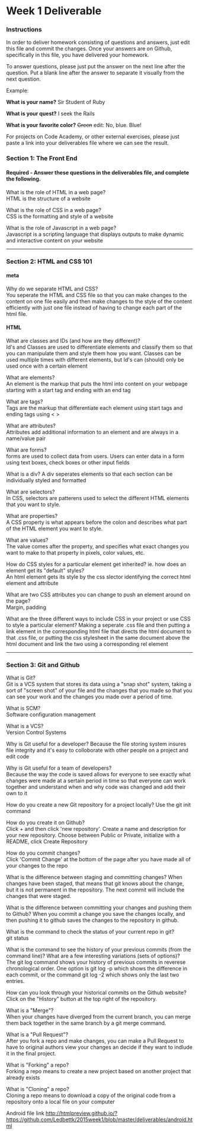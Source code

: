 # Week 1 Deliverable  

### Instructions  

In order to deliver homework consisting of questions and answers, just edit this file and commit the changes.  Once your answers are on Github, specifically in this file, you have delivered your homework.  
  
To answer questions, please just put the answer on the next line after the question.  Put a blank line after the answer to separate it visually from the next question.  

Example:  

**What is your name?**
Sir Student of Ruby

**What is your quest?**
I seek the Rails  

**What is your favorite color?**
~~Green~~ edit:  No, blue.  Blue!  

For projects on Code Academy, or other external exercises, please just paste a link into your deliverables file where we can see the result.  

### Section 1: The Front End
#### Required - Answer these questions in the deliverables file, and complete the following. 

What is the role of HTML in a web page?  
HTML is the structure of a website  

What is the role of CSS in a web page?  
CSS is the formatting and style of a website  

What is the role of Javascript in a web page?  
Javascript is a scripting language that displays outputs to make dynamic and interactive content on your website

---

### Section 2: HTML and CSS 101

#### meta
Why do we separate HTML and CSS?  
You seperate the HTML and CSS file so that you can make changes to the content on one file easily and then make changes to the style of the content efficiently with just one file instead of having to change each part of the html file.  

#### HTML
What are classes and IDs (and how are they different)?  
Id's and Classes are used to differentiate elements and classify them so that you can manipulate them and style them how you want. Classes can be used multiple times with different elements, but Id's can (should) only be used once with a certain element  

What are elements?  
An element is the markup that puts the html into content on your webpage starting with a start tag and ending with an end tag    

What are tags?  
Tags are the markup that differentiate each element using start tags and ending tags using < > 

What are attributes?    
Attributes add additional information to an element and are always in a name/value pair    

What are forms?  
forms are used to collect data from users. Users can enter data in a form using text boxes, check boxes or other input fields  

What is a div? 
A div seperates elements so that each section can be individually styled and formatted

What are selectors?  
In CSS, selectors are patterens used to select the different HTML elements that you want to style.  

What are properties?  
A CSS property is what appears before the colon and describes what part of the HTML element you want to style.  

What are values?  
The value comes after the property, and specifies what exact changes you want to make to that property in pixels, color values, etc.  

How do CSS styles for a particular element get inherited? ie. how does an element get its "default" styles?  
An html element gets its style by the css slector identifying the correct html element and attribute  

What are two CSS attributes you can change to push an element around on the page?  
Margin, padding  

What are the three different ways to include CSS in your project or use CSS to style a particular element? 
Making a seperate .css file and then putting a link element in the corresponding html file that directs the html document to that .css file, or putting the css stylesheet in the same document above the html document and link the two using a corresponding rel element  

---
### Section 3: Git and Github  
What is Git?  
Git is a VCS system that stores its data using a "snap shot" system, taking a sort of "screen shot" of your file and the changes that you made so that you can see your work and the changes you made over a period of time.

What is SCM?  
Software configuration management  

What is a VCS?  
Version Control Systems

Why is Git useful for a developer?
Because the file storing system insures file integrity and it's easy to colloborate with other people on a project and edit code    

Why is Git useful for a team of developers?  
Because the way the code is saved allows for everyone to see exactly what changes were made at a sertain period in time so that everyone can work together and understand when and why code was changed and add their own to it  

How do you create a new Git repository for a project locally?
Use the git init command 

How do you create it on Github?  
Click + and then click 'new repository'. Create a name and description for your new repository. Choose between Public or Private, initialize with a README, click Create Repository   

How do you commit changes?    
Click 'Commit Change' at the bottom of the page after you have made all of your changes to the repo 

What is the difference between staging and committing changes? 
When changes have been staged, that means that git knows about the change, but it is not permanent in the repository. The next commit will include the changes that were staged.

What is the difference between committing your changes and pushing them to Github?  When you commit a change you save the changes locally, and then pushing it to github saves the changes to the repository in github.

What is the command to check the status of your current repo in git?  
git status  


What is the command to see the history of your previous commits (from the command line)?  What are a few interesting variations (sets of options)?  
The git log command shows your history of previous commits in reverese chronological order. One option is git log -p which shows the difference in each commit, or the command git log -2 which shows only the last two entries.  


How can you look through your historical commits on the Github website?  
Click on the "History" button at the top right of the repository.    

What is a "Merge"?   
When your changes have diverged from the current branch, you can merge them back together in the same branch by a git merge command.    


What is a "Pull Request"?  
After you fork a repo and make changes, you can make a Pull Request to have to original authors view your changes an decide if they want to indlude it in the final project.    

What is "Forking" a repo?  
Forking a repo means to create a new project based on another project that already exists  

What is "Cloning" a repo?  
Cloning a repo means to download a copy of the original code from a repository onto a local file on your computer  

Android file link http://htmlpreview.github.io/?https://github.com/Ledbettk/2015week1/blob/master/deliverables/android.html

